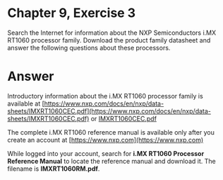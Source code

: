# Chapter 9, Exercise 3

Search the Internet for information about the NXP Semiconductors i.MX RT1060 processor family. Download the product family datasheet and answer the following questions about these processors.

# Answer
Introductory information about the i.MX RT1060 processor family is available at [https://www.nxp.com/docs/en/nxp/data-sheets/IMXRT1060CEC.pdf](https://www.nxp.com/docs/en/nxp/data-sheets/IMXRT1060CEC.pdf) or [IMXRT1060CEC.pdf](IMXRT1060CEC.pdf)

The complete i.MX RT1060 reference manual is available only after you create an account at [https://www.nxp.com](https://www.nxp.com)

While logged into your account, search for **i.MX RT1060 Processor Reference Manual** to locate the reference manual and download it. The filename is **IMXRT1060RM.pdf**.
